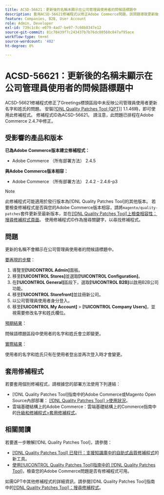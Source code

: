```yaml
---
title: ACSD-56621：更新後的名稱未顯示在公司管理員使用者的問候語標題中
description: 套用ACSD-56621修補程式以修正Adobe Commerce問題，該問題導致更新後的公司管理員使用者名字和姓氏未反映在問候語標題區段中。
feature: Companies, B2B, User Account
role: Admin, Developer
exl-id: 739c1c8c-e079-4ad7-be97-7c60b0347e12
source-git-commit: 81c78439f7c243437b7b76dc80560c847af95ace
workflow-type: tm+mt
source-wordcount: '402'
ht-degree: 0%

---
```


# ACSD-56621：更新後的名稱未顯示在公司管理員使用者的問候語標題中

ACSD-56621修補程式修正了Greetings標頭區段中未反映公司管理員使用者更新名字和姓氏的問題。 安裝[[!DNL Quality Patches Tool (QPT)]](https://experienceleague.adobe.com/en/docs/commerce-knowledge-base/kb/announcements/commerce-announcements/magento-quality-patches-released-new-tool-to-self-serve-quality-patches) 1.1.46時，即可使用此修補程式。 修補程式ID為ACSD-56621。 請注意，此問題已排程在Adobe Commerce 2.4.7中修正。

## 受影響的產品和版本

**已為Adobe Commerce版本建立修補程式：**

* Adobe Commerce （所有部署方法） 2.4.5

**與Adobe Commerce版本相容：**

* Adobe Commerce （所有部署方法） 2.4.2 - 2.4.6-p3

>[!NOTE]
>
>此修補程式可能適用於發行版本為[!DNL Quality Patches Tool]的其他版本。 若要檢查修補程式是否與您的Adobe Commerce版本相容，請將`magento/quality-patches`套件更新至最新版本，並在[[!DNL Quality Patches Tool]上檢查相容性：搜尋修補程式頁面](https://experienceleague.adobe.com/tools/commerce-quality-patches/index.html)。 使用修補程式ID作為搜尋關鍵字，以尋找修補程式。

## 問題

更新的名稱不會顯示在公司管理員使用者的問候語標題中。

<u>要再現的步驟</u>：

1. 導覽至&#x200B;**[!UICONTROL Admin]**&#x200B;面板。
1. 移至&#x200B;**[!UICONTROL Stores]**&#x200B;並選取&#x200B;**[!UICONTROL Configuration]**。
1. 在&#x200B;**[!UICONTROL General]**&#x200B;區段下，選取&#x200B;**[!UICONTROL B2B]**&#x200B;以啟用B2B公司功能。
1. 移至&#x200B;**[!UICONTROL Storefront]**&#x200B;並註冊新公司。
1. 以公司管理員使用者身分登入。
1. 移至&#x200B;**[!UICONTROL My Account]** > **[!UICONTROL Company Users]**，並視需要修改名字和姓氏欄位。

<u>預期結果</u>：

問候語標題區段中使用者的名字和姓氏會立即變更。

<u>實際結果</u>：

使用者的名字和姓氏只有在使用者登出並再次登入時才會變更。

## 套用修補程式

若要套用個別修補程式，請根據您的部署方法使用下列連結：

* [!DNL Quality Patches Tool]指南中的Adobe Commerce或Magento Open Source內部部署： [[!DNL Quality Patches Tool] >使用狀況](/help/tools/quality-patches-tool/usage.md)。
* 雲端基礎結構上的Adobe Commerce：雲端基礎結構上的Commerce指南中的[升級和修補程式>套用修補程式](https://experienceleague.adobe.com/docs/commerce-cloud-service/user-guide/develop/upgrade/apply-patches.html)。

## 相關閱讀

若要進一步瞭解[!DNL Quality Patches Tool]，請參閱：

* [[!DNL Quality Patches Tool] 已發行：支援知識庫中的自助式品質修補程式](https://experienceleague.adobe.com/en/docs/commerce-knowledge-base/kb/announcements/commerce-announcements/magento-quality-patches-released-new-tool-to-self-serve-quality-patches)的新工具。
* [使用[!UICONTROL Quality Patches Tool]指南中的 [!DNL Quality Patches Tool]](/help/tools/quality-patches-tool/patches-available-in-qpt/check-patch-for-magento-issue-with-magento-quality-patches.md)，檢查您的Adobe Commerce問題是否有修補程式可用。


如需QPT中其他修補程式的詳細資訊，請參閱[!DNL Quality Patches Tool]指南中的[[!DNL Quality Patches Tool]：搜尋修補程式](https://experienceleague.adobe.com/tools/commerce-quality-patches/index.html)。
